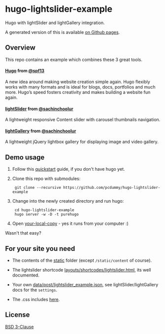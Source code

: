 # hugo-lightslider-example

Hugo with lightSlider and lightGallery integration.

A generated version of this is available [on Github pages](https://pcdummy.github.io/hugo-lightslider-example/).

## Overview

This repo contains an example which combines these 3 great tools.

#### [Hugo](http://gohugo.io/) from [@spf13](https://github.com/spf13)

A new idea around making website creation simple again. Hugo flexibly works with many formats and is ideal for blogs, docs, portfolios and much more. Hugo’s speed fosters creativity and makes building a website fun again.

#### [lightSlider](https://sachinchoolur.github.io/lightslider/) from [@sachinchoolur](https://github.com/sachinchoolur)

A lightweight responsive Content slider with carousel thumbnails navigation.

#### [lightGallery](https://sachinchoolur.github.io/lightGallery/) from [@sachinchoolur](https://github.com/sachinchoolur)

A lightweight jQuery lightbox gallery for displaying image and video gallery.

## Demo usage

1. Follow this [quickstart](http://gohugo.io/overview/quickstart/) guide, if you don't have hugo yet.

3. Clone this repo with submodules:

        git clone --recursive https://github.com/pcdummy/hugo-lightslider-example

4. Change into the newly created directory and run hugo:

        cd hugo-lightslider-example
        hugo server -w -D -t purehugo

5. Open [your-local-copy](http://localhost:1313) - yes it runs from your computer :)

Wasn't that easy?

## For your site you need

- The contents of the [static](/static) folder (except `/static/content` of course).

- The lightslider shortcode [layouts/shortcodes/lightslider.html](/layouts/shortcodes/lightslider.html), its well documented.

- Your own [data/post/lightslider_example.json](data/post/lightslider_example.json), see lightSlider/lightGallery docs for the `settings`.

- The .css includes [here](layouts/partials/header.html#L19).


## License

[BSD 3-Clause](http://opensource.org/licenses/BSD-3-Clause)
